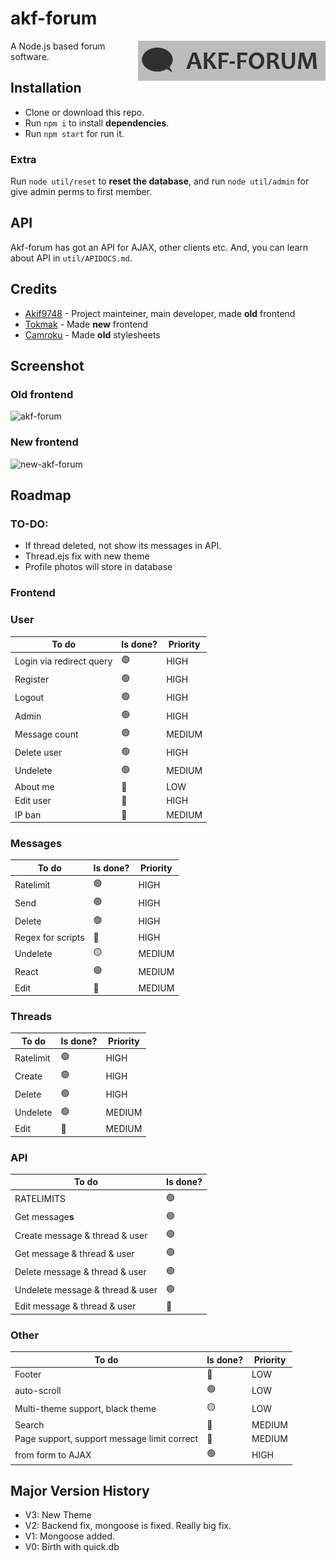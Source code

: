 # akf-forum
<img src="https://raw.githubusercontent.com/Akif9748/akf-forum/main/public/images/logo.jpg" align="right" width="300px" />

A Node.js based forum software.

## Installation
- Clone or download this repo.
- Run `npm i` to install **dependencies**.
- Run `npm start` for run it. 

### Extra
Run `node util/reset` to **reset the database**, and run `node util/admin` for give admin perms to first member.

## API
Akf-forum has got an API for AJAX, other clients etc. And, you can learn about API in `util/APIDOCS.md`.

## Credits
* [Akif9748](https://github.com/Akif9748) - Project mainteiner, main developer, made **old** frontend
* [Tokmak](https://github.com/tokmak0) - Made **new** frontend
* [Camroku](https://github.com/Camroku) - Made **old** stylesheets

## Screenshot
### Old frontend
![akf-forum](https://user-images.githubusercontent.com/70021050/160255959-ef216cba-1348-4d4b-9347-fe67e21348e7.png)
### New frontend
![new-akf-forum](https://user-images.githubusercontent.com/70021050/186941146-f9a8fbf8-9b2b-4028-afc8-81cff559d9fb.png)


## Roadmap
### TO-DO:
- If thread deleted, not show its messages in API.
- Thread.ejs fix with new theme
- Profile photos will store in database

### Frontend
### User
| To do | Is done? | Priority |
| ----- | -------- | -------- |
| Login via redirect query | 🟢 | HIGH |
| Register | 🟢 | HIGH |
| Logout | 🟢 | HIGH |
| Admin | 🟢 | HIGH |
| Message count | 🟢 | MEDIUM |
| Delete user | 🟢 | HIGH |
| Undelete | 🟢 | MEDIUM |
| About me | 🔴 | LOW |
| Edit user | 🔴 | HIGH |
| IP ban | 🔴 | MEDIUM |

### Messages
| To do | Is done? | Priority |
| ----- | -------- | -------- |
| Ratelimit | 🟢 | HIGH |
| Send | 🟢 | HIGH |
| Delete | 🟢 | HIGH |
| Regex for scripts | 🔴 | HIGH |
| Undelete | 🟡 | MEDIUM |
| React | 🟢 | MEDIUM |
| Edit | 🔴 | MEDIUM |

### Threads
| To do | Is done? | Priority |
| ----- | -------- | -------- |
| Ratelimit | 🟢 | HIGH |
| Create | 🟢 | HIGH |
| Delete | 🟢 | HIGH |
| Undelete | 🟢 | MEDIUM |
| Edit | 🔴 | MEDIUM |

### API
| To do | Is done? 
| ----- | -------- 
| RATELIMITS | 🟢 
| Get message**s** | 🟢 
| Create message & thread & user | 🟢 
| Get message & thread & user | 🟢 
| Delete message & thread & user | 🟢 
| Undelete message & thread & user | 🟢 
| Edit message & thread & user | 🔴 

### Other
| To do | Is done? | Priority |
| ----- | -------- | -------- |
| Footer | 🔴 | LOW |
| auto-scroll  | 🟢 | LOW |
| Multi-theme support, black theme | 🟡 | LOW |
| Search | 🔴 | MEDIUM |
| Page support, support message limit correct | 🔴 | MEDIUM |
| from form to AJAX | 🟢 | HIGH |

## Major Version History
- V3: New Theme
- V2: Backend fix, mongoose is fixed. Really big fix.
- V1: Mongoose added.
- V0: Birth with quick.db